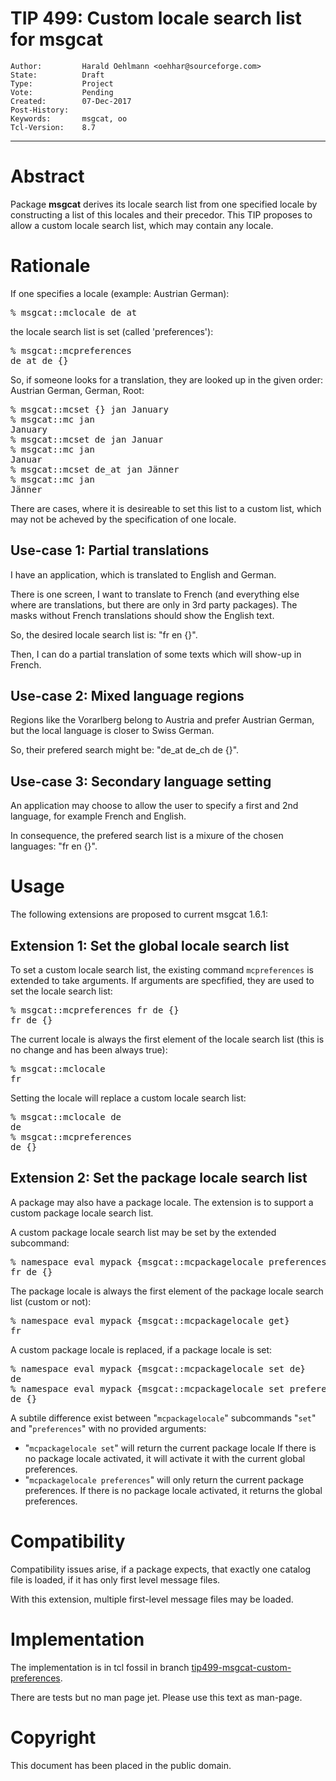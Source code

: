 # TIP 499: Custom locale search list for msgcat
	Author:         Harald Oehlmann <oehhar@sourceforge.com>
	State:          Draft
	Type:           Project
	Vote:           Pending
	Created:        07-Dec-2017
	Post-History:
	Keywords:       msgcat, oo
	Tcl-Version:    8.7
-----

# Abstract

Package **msgcat** derives its locale search list from one specified locale by constructing a list of this locales and their precedor.
This TIP proposes to allow a custom locale search list, which may contain any locale.

# Rationale

If one specifies a locale (example: Austrian German):

<pre>
% msgcat::mclocale de_at
</pre>

the locale search list is set (called 'preferences'):

<pre>
% msgcat::mcpreferences
de_at de {}
</pre>

So, if someone looks for a translation, they are looked up in the given order: Austrian German, German, Root:

<pre>
% msgcat::mcset {} jan January
% msgcat::mc jan
January
% msgcat::mcset de jan Januar
% msgcat::mc jan
Januar
% msgcat::mcset de_at jan Jänner
% msgcat::mc jan
Jänner
</pre>

There are cases, where it is desireable to set this list to a custom list, which may not be acheved by the specification of one locale.

## Use-case 1: Partial translations

I have an application, which is translated to English and German.

There is one screen, I want to translate to French (and everything else where are translations, but there are only in 3rd party packages).
The masks without French translations should show the English text.

So, the desired locale search list is: "fr en {}".

Then, I can do a partial translation of some texts which will show-up in French.

## Use-case 2: Mixed language regions

Regions like the Vorarlberg belong to Austria and prefer Austrian German, but the local language is closer to Swiss German.

So, their prefered search might be: "de\_at de\_ch de {}".

## Use-case 3: Secondary language setting

An application may choose to allow the user to specify a first and 2nd language, for example French and English.

In consequence, the prefered search list is a mixure of the chosen languages: "fr en {}".

# Usage

The following extensions are proposed to current msgcat 1.6.1:

## Extension 1: Set the global locale search list

To set a custom locale search list, the existing command `mcpreferences` is extended to take arguments.
If arguments are specfified, they are used to set the locale search list:

<pre>
% msgcat::mcpreferences fr de {}
fr de {}
</pre>

The current locale is always the first element of the locale search list (this is no change and has been always true):

<pre>
% msgcat::mclocale
fr
</pre>

Setting the locale will replace a custom locale search list:

<pre>
% msgcat::mclocale de
de
% msgcat::mcpreferences
de {}
</pre>

## Extension 2: Set the package locale search list

A package may also have a package locale.
The extension is to support a custom package locale search list.

A custom package locale search list may be set by the extended subcommand:

<pre>
% namespace eval mypack {msgcat::mcpackagelocale preferences fr de {} }
fr de {}
</pre>

The package locale is always the first element of the package locale search list (custom or not):

<pre>
% namespace eval mypack {msgcat::mcpackagelocale get}
fr
</pre>

A custom package locale is replaced, if a package locale is set:

<pre>
% namespace eval mypack {msgcat::mcpackagelocale set de}
de
% namespace eval mypack {msgcat::mcpackagelocale set preferences}
de {}
</pre>

A subtile difference exist between "`mcpackagelocale`" subcommands "`set`" and "`preferences`" with no provided arguments:

   *   "`mcpackagelocale set`" will return the current package locale If there is no package locale activated, it will activate it with the current global preferences.
   *   "`mcpackagelocale preferences`" will only return the current package preferences. If there is no package locale activated, it returns the global preferences.

# Compatibility

Compatibility issues arise, if a package expects, that exactly one catalog file is loaded, if it has only first level message files.

With this extension, multiple first-level message files may be loaded.

# Implementation

The implementation is in tcl fossil in branch
[tip499-msgcat-custom-preferences](https://core.tcl.tk/tcl/timeline?r=tip499-msgcat-custom-preferences).

There are tests but no man page jet.
Please use this text as man-page.

# Copyright

This document has been placed in the public domain.
